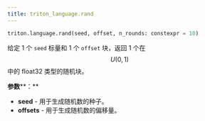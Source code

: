 ```yaml
---
title: triton_language.rand
---
```


```python
triton.language.rand(seed, offset, n_rounds: constexpr = 10)
```


给定 1 个 `seed` 标量和 1 个 `offset` 块，返回 1 个在 $$U(0,1)$$ 中的 float32 类型的随机块。 


**参数****：**

* **seed** - 用于生成随机数的种子。
* **offsets** - 用于生成随机数的偏移量。


